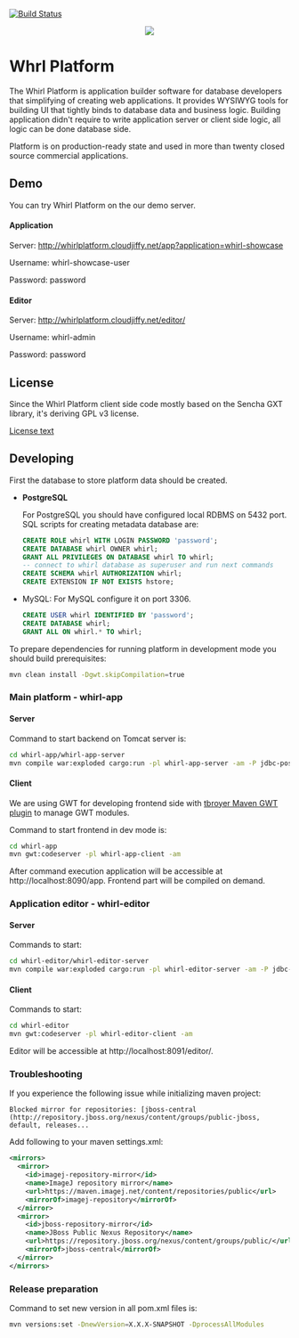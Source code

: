[![Build Status](https://scrutinizer-ci.com/g/whirlplatform/whirl/badges/build.png?b=master)](https://scrutinizer-ci.com/g/whirlplatform/whirl/build-status/master)

<p style="text-align:center;">
  <img src="logo.png" />
</p>

# Whrl Platform

The Whirl Platform is application builder software for database developers that simplifying of creating web
applications. It provides WYSIWYG tools for building UI that tightly binds to database data and business logic. Building
application didn't require to write application server or client side logic, all logic can be done database side.

Platform is on production-ready state and used in more than twenty closed source commercial applications.

## Demo

You can try Whirl Platform on the our demo server.

#### Application

Server: http://whirlplatform.cloudjiffy.net/app?application=whirl-showcase

Username: whirl-showcase-user

Password: password

#### Editor

Server: http://whirlplatform.cloudjiffy.net/editor/

Username: whirl-admin

Password: password

## License

Since the Whirl Platform client side code mostly based on the Sencha GXT library, it's deriving GPL v3 license.

[License text](LICENSE)

## Developing

First the database to store platform data should be created.

- **PostgreSQL**

  For PostgreSQL you should have configured local RDBMS on 5432 port.
  SQL scripts for creating metadata database are:

    ```sql
    CREATE ROLE whirl WITH LOGIN PASSWORD 'password';
    CREATE DATABASE whirl OWNER whirl;
    GRANT ALL PRIVILEGES ON DATABASE whirl TO whirl;
    -- connect to whirl database as superuser and run next commands
    CREATE SCHEMA whirl AUTHORIZATION whirl;
    CREATE EXTENSION IF NOT EXISTS hstore;
    ```

- MySQL:
  For MySQL configure it on port 3306.
    ```sql
    CREATE USER whirl IDENTIFIED BY 'password';
    CREATE DATABASE whirl;
    GRANT ALL ON whirl.* TO whirl;
    ```

To prepare dependencies for running platform in development mode you should build prerequisites:

```bash
mvn clean install -Dgwt.skipCompilation=true
```

### Main platform - whirl-app


#### Server

Command to start backend on Tomcat server is:

```bash
cd whirl-app/whirl-app-server
mvn compile war:exploded cargo:run -pl whirl-app-server -am -P jdbc-postgresql,config-postgresql,local-store
```

#### Client

We are using GWT for developing frontend side
with [tbroyer Maven GWT plugin](https://tbroyer.github.io/gwt-maven-plugin/index.html) to manage GWT modules.

Command to start frontend in dev mode is:
```bash
cd whirl-app
mvn gwt:codeserver -pl whirl-app-client -am
```

After command execution application will be accessible at http://localhost:8090/app. Frontend part will be compiled on
demand.

### Application editor - whirl-editor

#### Server

Commands to start:
```bash
cd whirl-editor/whirl-editor-server
mvn compile war:exploded cargo:run -pl whirl-editor-server -am -P jdbc-postgresql,config-postgresql,local-store
```
#### Client

Commands to start:
```bash
cd whirl-editor
mvn gwt:codeserver -pl whirl-editor-client -am
```

Editor will be accessible at http://localhost:8091/editor/.

### Troubleshooting

If you experience the following issue while initializing maven project:

    Blocked mirror for repositories: [jboss-central (http://repository.jboss.org/nexus/content/groups/public-jboss, default, releases...

Add following to your maven settings.xml:

```xml
<mirrors>
  <mirror>
    <id>imagej-repository-mirror</id>
    <name>ImageJ repository mirror</name>
    <url>https://maven.imagej.net/content/repositories/public</url>
    <mirrorOf>imagej-repository</mirrorOf>
  </mirror>
  <mirror>
    <id>jboss-repository-mirror</id>
    <name>JBoss Public Nexus Repository</name>
    <url>https://repository.jboss.org/nexus/content/groups/public/</url>
    <mirrorOf>jboss-central</mirrorOf>
  </mirror>
</mirrors>
```

### Release preparation

Command to set new version in all pom.xml files is:
```bash
mvn versions:set -DnewVersion=X.X.X-SNAPSHOT -DprocessAllModules
```